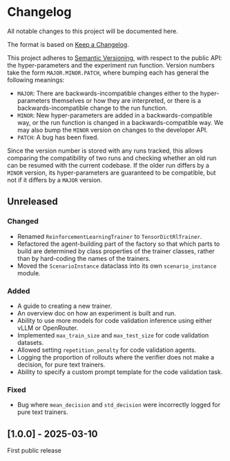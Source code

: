 # Changelog

All notable changes to this project will be documented here.

The format is based on [Keep a Changelog](https://keepachangelog.com/en/1.1.0/).

This project adheres to [Semantic Versioning](https://semver.org/spec/v2.0.0.html), with
respect to the public API: the hyper-parameters and the experiment run function. Version
numbers take the form `MAJOR.MINOR.PATCH`, where bumping each has general the following
meanings:

- `MAJOR`: There are backwards-incompatible changes either to the hyper-parameters
  themselves or how they are interpreted, or there is a backwards-incompatible change to
  the run function.
- `MINOR`: New hyper-parameters are added in a backwards-compatible way, or the run
  function is changed in a backwards-compatible way. We may also bump the `MINOR`
  version on changes to the developer API.
- `PATCH`: A bug has been fixed.

Since the version number is stored with any runs tracked, this allows comparing the
compatibility of two runs and checking whether an old run can be resumed with the
current codebase. If the older run differs by a `MINOR` version, its hyper-parameters
are guaranteed to be compatible, but not if it differs by a `MAJOR` version.

## Unreleased

### Changed

- Renamed `ReinforcementLearningTrainer` to `TensorDictRlTrainer`.
- Refactored the agent-building part of the factory so that which parts to build are
  determined by class properties of the trainer classes, rather than by hard-coding the
  names of the trainers.
- Moved the `ScenarioInstance` dataclass into its own `scenario_instance` module.


### Added

- A guide to creating a new trainer.
- An overview doc on how an experiment is built and run.
- Ability to use more models for code validation inference using either vLLM or
  OpenRouter.
- Implemented `max_train_size` and `max_test_size` for code validation datasets.
- Allowed setting `repetition_penalty` for code validation agents.
- Logging the proportion of rollouts where the verifier does not make a decision, for
  pure text trainers.
- Ability to specify a custom prompt template for the code validation task.


### Fixed

- Bug where `mean_decision` and `std_decision` were incorrectly logged for pure text
  trainers.


## [1.0.0] - 2025-03-10

First public release
